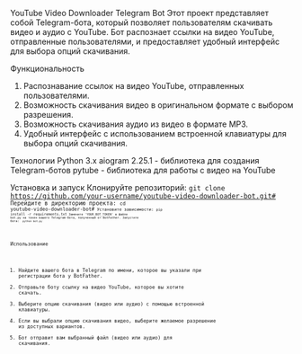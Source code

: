 YouTube Video Downloader Telegram Bot
 Этот проект представляет собой Telegram-бота, который позволяет пользователям скачивать видео и аудио с YouTube. Бот распознает ссылки на видео YouTube, отправленные пользователями, и 
  предоставляет удобный интерфейс для выбора опций скачивания.

Функциональность
 1) Распознавание ссылок на видео YouTube, отправленных пользователями.
 2) Возможность скачивания видео в оригинальном формате с выбором разрешения.
 3) Возможность скачивания аудио из видео в формате MP3.
 4) Удобный интерфейс с использованием встроенной клавиатуры для выбора опций скачивания.

Технологии
Python 3.x
aiogram 2.25.1 - библиотека для создания Telegram-ботов
pytube - библиотека для работы с видео на YouTube

Установка и запуск
Клонируйте репозиторий:
<code>git clone https://github.com/your-username/youtube-video-downloader-bot.git#<code>
 Перейдите в директорию проекта:
<code>cd youtube-video-downloader-bot#<code>
 Установите зависимости:
<code>pip install -r requirements.txt<code>
Замените 'YOUR_BOT_TOKEN' в файле bot.py на токен вашего Telegram-бота, полученный от BotFather.
Запустите бота:
<code> python bot.py<code> 

Использование
1) Найдите вашего бота в Telegram по имени, которое вы указали при регистрации бота у BotFather.
2) Отправьте боту ссылку на видео YouTube, которое вы хотите скачать.
3) Выберите опцию скачивания (видео или аудио) с помощью встроенной клавиатуры.
4) Если вы выбрали опцию скачивания видео, выберите желаемое разрешение из доступных вариантов.
5) Бот отправит вам выбранный файл (видео или аудио) для скачивания.
